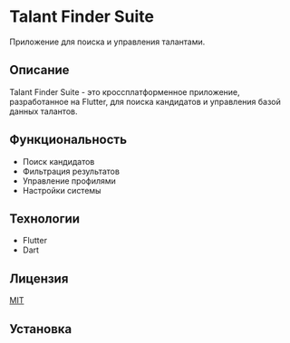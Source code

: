 # Talant Finder Suite

Приложение для поиска и управления талантами.

## Описание

Talant Finder Suite - это кроссплатформенное приложение, разработанное на Flutter, для поиска кандидатов и управления базой данных талантов.

## Функциональность

- Поиск кандидатов
- Фильтрация результатов
- Управление профилями
- Настройки системы

## Технологии
- Flutter
- Dart

## Лицензия
[MIT](https://choosealicense.com/licenses/mit/)

## Установка
